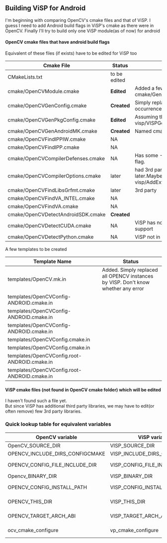 ## Building ViSP for Android

I'm beginning with comparing OpenCV's cmake files and that of ViSP. I guess I need to add
Android build flags in ViSP's cmake as there were in OpenCV.
Finally I'll try to build only one ViSP module(as of now) for android

#### OpenCV cmake files that have android build flags
Equivalent of these files (if exists) have to be edited for ViSP too 

| Cmake File | Status        | Note |
| ---------- | ------------- | ---- |
| CMakeLists.txt | to be edited | 
| cmake/OpenCVModule.cmake | **Edited**  | Added a few lines in cmake/GenAndroidMK.cmake 
| cmake/OpenCVGenConfig.cmake | **Created** | Simply replaced many OPENCV occurrences as VISP, check it once  
| cmake/OpenCVGenPkgConfig.cmake | **Edited** | Assuming this is visp/VISPGenerateConfigScript.cmake 
| cmake/OpenCVGenAndroidMK.cmake | **Created** | Named cmake/GenAndroidMK.cmake 
| cmake/OpenCVFindIPPIW.cmake | NA | 
| cmake/OpenCVFindIPP.cmake | NA | 
| cmake/OpenCVCompilerDefenses.cmake | NA | Has some *-D_FORTIFY_SOURCE=2* flag.  
| cmake/OpenCVCompilerOptions.cmake | later |had 3rd party (pthread) flags, may add later.Maybe this is visp/AddExtraCompilationsFlags.cmake 
| cmake/OpenCVFindLibsGrfmt.cmake | later | 3rd party 
| cmake/OpenCVFindVA_INTEL.cmake | NA | 
| cmake/OpenCVFindVA.cmake | NA | 
| cmake/OpenCVDetectAndroidSDK.cmake | **Created** | 
| cmake/OpenCVDetectCUDA.cmake | NA | ViSP has no integrations for CUDA support
| cmake/OpenCVDetectPython.cmake | NA | ViSP not in Python

A few templates to be created

| Template Name | Status   |
| ------------- | -------- |
| templates/OpenCV.mk.in | Added. Simply replaced all OPENCV instances by VISP. Don't know whether any error
| templates/OpenCVConfig-ANDROID.cmake.in |
| templates/OpenCVConfig-ANDROID.cmake.in |
| templates/OpenCVConfig-ANDROID.cmake.in |
| templates/OpenCVConfig.cmake.in |
| templates/OpenCVConfig.cmake.in |
| templates/OpenCVConfig.root-ANDROID.cmake.in |
| templates/OpenCVConfig.root-ANDROID.cmake.in |


#### ViSP cmake files (not found in OpenCV cmake folder) which will be edited
I haven't found such a file yet.  
But since ViSP has additional third party libraries, we may have to edit(or often remove) few 3rd party libraries. 

### Quick lookup table for equivalent variables  

| OpenCV variable | ViSP variable |Note | 
| --------------- | ------------- | ---- |
| OpenCV_SOURCE_DIR | VISP_SOURCE_DIR |
| OPENCV_INCLUDE_DIRS_CONFIGCMAKE | VISP_INCLUDE_DIRS_CONFIGCMAKE
| OPENCV_CONFIG_FILE_INCLUDE_DIR | VISP_CONFIG_FILE_INCLUDE_DIR | added in CMakeLists.txt
| Opencv_BINARY_DIR | VISP_BINARY_DIR |
| OPENCV_CONFIG_INSTALL_PATH | VISP_CONFIG_INSTALL_PATH | added in CMakeLists.txt
| OPENCV_THIS_DIR | VISP_THIS_DIR | added in VISP.mk.in
| OPENCV_TARGET_ARCH_ABI | VISP_TARGET_ARCH_ABI | added in VISP.mk.in  
| ocv_cmake_configure | vp_cmake_configure | this little bug was to find 